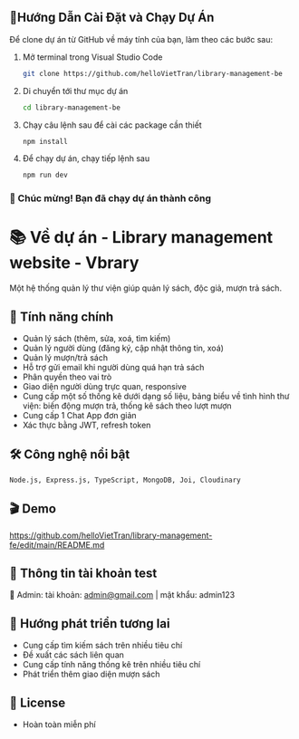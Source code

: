 ## 📌Hướng Dẫn Cài Đặt và Chạy Dự Án

Để clone dự án từ GitHub về máy tính của bạn, làm theo các bước sau:

1. Mở terminal trong Visual Studio Code
   ```bash
   git clone https://github.com/helloVietTran/library-management-be
2. Di chuyển tới thư mục dự án
   ```bash
   cd library-management-be

5. Chạy câu lệnh sau để cài các package cần thiết
     ```bash
     npm install
6. Để chạy dự án, chạy tiếp lệnh sau
     ```bash
     npm run dev
     ```
### 🎉 Chúc mừng! Bạn đã chạy dự án thành công 

# 📚 Về dự án - Library management website - Vbrary

Một hệ thống quản lý thư viện giúp quản lý sách, độc giả, mượn trả sách. 

## 🚀 Tính năng chính

- Quản lý sách (thêm, sửa, xoá, tìm kiếm)
- Quản lý người dùng (đăng ký, cập nhật thông tin, xoá)
- Quản lý mượn/trả sách
- Hỗ trợ gửi email khi người dùng quá hạn trả sách
- Phân quyền theo vai trò
- Giao diện người dùng trực quan, responsive
- Cung cấp một số thống kê dưới dạng số liệu, bảng biểu về tình hình thư viện: biến động mượn trả, thống kê sách theo lượt mượn
- Cung cấp 1 Chat App đơn giản
- Xác thực bằng JWT, refresh token

## 🛠️ Công nghệ nổi bật
    Node.js, Express.js, TypeScript, MongoDB, Joi, Cloudinary
## 🎬 Demo 
   https://github.com/helloVietTran/library-management-fe/edit/main/README.md
## 👤 Thông tin tài khoản test 
📌 Admin: tài khoản: admin@gmail.com | mật khẩu: admin123

## 📌 Hướng phát triển tương lai
- Cung cấp tìm kiếm sách trên nhiều tiêu chí
- Đề xuất các sách liên quan
- Cung cấp tính năng thống kê trên nhiều tiêu chí
- Phát triển thêm giao diện mượn sách

## 📄 License
- Hoàn toàn miễn phí



   
    
   
   
